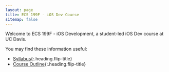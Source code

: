 ```yaml
---
layout: page
title: ECS 199F - iOS Dev Course
sitemap: false
---
```


Welcome to ECS 199F - iOS Development, a student-led iOS Dev course at UC Davis.

You may find these information useful:

- [Syllabus]{:.heading.flip-title}
- [Course Outline]{:.heading.flip-title}



[Syllabus]: syllabus.md
[Course Outline]: outline.md
